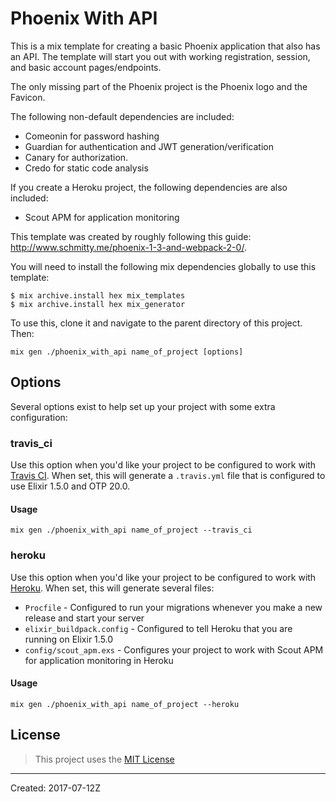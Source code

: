 # Phoenix With API

This is a mix template for creating a basic Phoenix application that also has an API. The template will start you out with working registration, session, and basic account pages/endpoints.

The only missing part of the Phoenix project is the Phoenix logo and the Favicon.

The following non-default dependencies are included:
- Comeonin for password hashing
- Guardian for authentication and JWT generation/verification
- Canary for authorization.
- Credo for static code analysis

If you create a Heroku project, the following dependencies are also included:
- Scout APM for application monitoring

This template was created by roughly following this guide: http://www.schmitty.me/phoenix-1-3-and-webpack-2-0/.

You will need to install the following mix dependencies globally to use this template:

```
$ mix archive.install hex mix_templates
$ mix archive.install hex mix_generator
```

To use this, clone it and navigate to the parent directory of this project. Then:

```
mix gen ./phoenix_with_api name_of_project [options]
```

## Options

Several options exist to help set up your project with some extra configuration:

### travis_ci

Use this option when you'd like your project to be configured to work with [Travis CI](https://travis-ci.org). When set, this will generate a `.travis.yml` file that is configured to use Elixir 1.5.0 and OTP 20.0.

#### Usage

```
mix gen ./phoenix_with_api name_of_project --travis_ci
```

### heroku

Use this option when you'd like your project to be configured to work with [Heroku](https://heroku.com). When set, this will generate several files:
* `Procfile` - Configured to run your migrations whenever you make a new release and start your server
* `elixir_buildpack.config` - Configured to tell Heroku that you are running on Elixir 1.5.0
* `config/scout_apm.exs` - Configures your project to work with Scout APM for application monitoring in Heroku

#### Usage

```
mix gen ./phoenix_with_api name_of_project --heroku
```

## License

> This project uses the [MIT License](https://opensource.org/licenses/MIT)

----
Created:  2017-07-12Z
